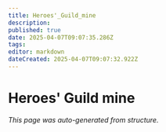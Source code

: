 ```yaml
---
title: Heroes'_Guild_mine
description: 
published: true
date: 2025-04-07T09:07:35.286Z
tags: 
editor: markdown
dateCreated: 2025-04-07T09:07:32.922Z
---
```


# Heroes' Guild mine

*This page was auto-generated from structure.*